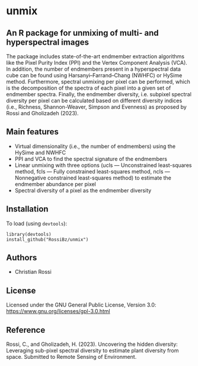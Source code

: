# unmix


## An R package for unmixing of multi- and hyperspectral images

The package includes state-of-the-art endmember extraction algorithms like the Pixel Purity Index (PPI) and the Vertex Component Analysis (VCA). 
In addition, the number of endmembers present in a hyperspectral data cube can be found using Harsanyi–Farrand–Chang (NWHFC) or HySime method.
Furthermore, spectral unmixing per pixel can be performed,  which is the decomposition of the spectra of each pixel into a given set of endmember spectra.
Finally, the endmember diversity, i.e. subpixel spectral diversity per pixel can be calculated based on different diversity indices (i.e., Richness, Shannon-Weaver, Simpson and Evenness) as proposed by Rossi and Gholizadeh (2023).


## Main features

* Virtual dimensionality (i.e., the number of endmembers) using the HySime and NWHFC
* PPI and VCA to find the spectral signature of the endmembers
* Linear unmixing with three options (ucls — Unconstrained least-squares method, fcls — Fully constrained least-squares method, 
ncls — Nonnegative constrained least-squares method) to estimate the endmember abundance per pixel
* Spectral diversity of a pixel as the endmember diversity


## Installation

To load (using `devtools`):

```Rscript
library(devtools)
install_github("RossiBz/unmix")
```


## Authors

* Christian Rossi

## License

Licensed under the GNU General Public License, Version 3.0: https://www.gnu.org/licenses/gpl-3.0.html

## Reference

Rossi, C., and Gholizadeh, H. (2023). Uncovering the hidden diversity: Leveraging sub-pixel spectral diversity to estimate plant diversity from space. Submitted to Remote Sensing of Environment.

